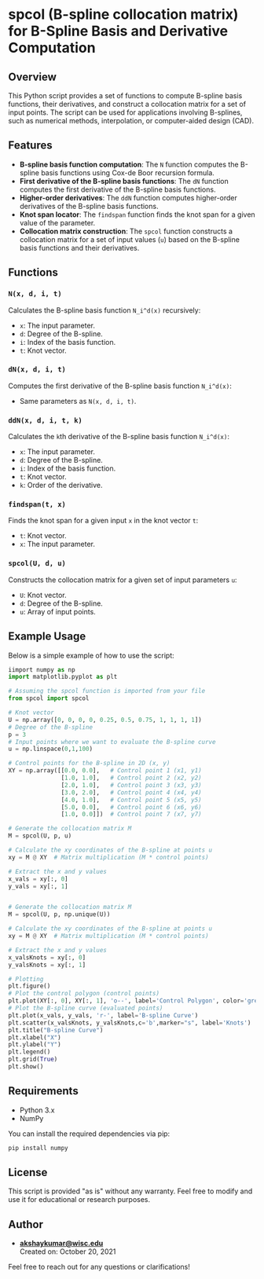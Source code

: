# spcol (B-spline collocation matrix) for B-Spline Basis and Derivative Computation 

## Overview

This Python script provides a set of functions to compute B-spline basis functions, their derivatives, and construct a collocation matrix for a set of input points. The script can be used for applications involving B-splines, such as numerical methods, interpolation, or computer-aided design (CAD). 

## Features
- **B-spline basis function computation**: The `N` function computes the B-spline basis functions using Cox-de Boor recursion formula.
- **First derivative of the B-spline basis functions**: The `dN` function computes the first derivative of the B-spline basis functions.
- **Higher-order derivatives**: The `ddN` function computes higher-order derivatives of the B-spline basis functions.
- **Knot span locator**: The `findspan` function finds the knot span for a given value of the parameter.
- **Collocation matrix construction**: The `spcol` function constructs a collocation matrix for a set of input values (`u`) based on the B-spline basis functions and their derivatives.

## Functions

### `N(x, d, i, t)`
Calculates the B-spline basis function `N_i^d(x)` recursively:
- `x`: The input parameter.
- `d`: Degree of the B-spline.
- `i`: Index of the basis function.
- `t`: Knot vector.

### `dN(x, d, i, t)`
Computes the first derivative of the B-spline basis function `N_i^d(x)`:
- Same parameters as `N(x, d, i, t)`.

### `ddN(x, d, i, t, k)`
Calculates the `k`th derivative of the B-spline basis function `N_i^d(x)`:
- `x`: The input parameter.
- `d`: Degree of the B-spline.
- `i`: Index of the basis function.
- `t`: Knot vector.
- `k`: Order of the derivative.

### `findspan(t, x)`
Finds the knot span for a given input `x` in the knot vector `t`:
- `t`: Knot vector.
- `x`: The input parameter.

### `spcol(U, d, u)`
Constructs the collocation matrix for a given set of input parameters `u`:
- `U`: Knot vector.
- `d`: Degree of the B-spline.
- `u`: Array of input points.

## Example Usage

Below is a simple example of how to use the script:

```python
iimport numpy as np
import matplotlib.pyplot as plt

# Assuming the spcol function is imported from your file
from spcol import spcol

# Knot vector
U = np.array([0, 0, 0, 0, 0.25, 0.5, 0.75, 1, 1, 1, 1])
# Degree of the B-spline
p = 3
# Input points where we want to evaluate the B-spline curve
u = np.linspace(0,1,100)

# Control points for the B-spline in 2D (x, y)
XY = np.array([[0.0, 0.0],   # Control point 1 (x1, y1)
               [1.0, 1.0],   # Control point 2 (x2, y2)
               [2.0, 1.0],   # Control point 3 (x3, y3)
               [3.0, 2.0],   # Control point 4 (x4, y4)
               [4.0, 1.0],   # Control point 5 (x5, y5)
               [5.0, 0.0],   # Control point 6 (x6, y6)
               [1.0, 0.0]])  # Control point 7 (x7, y7)

# Generate the collocation matrix M
M = spcol(U, p, u)

# Calculate the xy coordinates of the B-spline at points u
xy = M @ XY  # Matrix multiplication (M * control points)

# Extract the x and y values
x_vals = xy[:, 0]
y_vals = xy[:, 1]


# Generate the collocation matrix M
M = spcol(U, p, np.unique(U))

# Calculate the xy coordinates of the B-spline at points u
xy = M @ XY  # Matrix multiplication (M * control points)

# Extract the x and y values
x_valsKnots = xy[:, 0]
y_valsKnots = xy[:, 1]

# Plotting
plt.figure()
# Plot the control polygon (control points)
plt.plot(XY[:, 0], XY[:, 1], 'o--', label='Control Polygon', color='grey')
# Plot the B-spline curve (evaluated points)
plt.plot(x_vals, y_vals, 'r-', label='B-spline Curve')
plt.scatter(x_valsKnots, y_valsKnots,c='b',marker="s", label='Knots')
plt.title("B-spline Curve")
plt.xlabel("X")
plt.ylabel("Y")
plt.legend()
plt.grid(True)
plt.show()
```

## Requirements

- Python 3.x
- NumPy

You can install the required dependencies via pip:

```bash
pip install numpy
```

## License
This script is provided "as is" without any warranty. Feel free to modify and use it for educational or research purposes.

## Author

- **akshaykumar@wisc.edu**  
  Created on: October 20, 2021
  
Feel free to reach out for any questions or clarifications!
